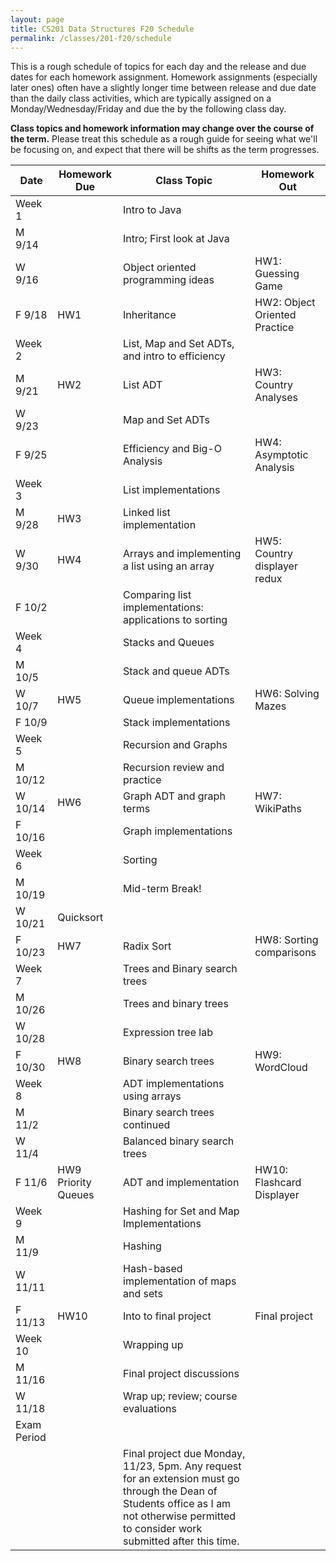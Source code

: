 ```yaml
---
layout: page
title: CS201 Data Structures F20 Schedule
permalink: /classes/201-f20/schedule
---
```


This is a rough schedule of topics for each day and the release and due dates for each homework assignment. Homework assignments (especially later ones) often have a slightly longer time between release and due date than the daily class activities, which are typically assigned on a Monday/Wednesday/Friday and due the by the following class day. 

**Class topics and homework information may change over the course of the term.** Please treat this schedule as a rough guide for seeing what we'll be focusing on, and expect that there will be shifts as the term progresses.

| Date	| Homework Due	| Class Topic |	Homework Out |
| ------- | --------------- | ------------- | -------------- |
| Week 1 | | Intro to Java | |
| M 9/14 | | Intro; First look at Java	| |
| W 9/16 | |	Object oriented programming ideas |	HW1: Guessing Game |
| F 9/18 |	HW1	| Inheritance |	HW2: Object Oriented Practice |
| Week 2 | | List, Map and Set ADTs, and intro to efficiency | |
| M 9/21 |	HW2	| List ADT |	HW3: Country Analyses |
| W 9/23 |	|	Map and Set ADTs	| |
| F 9/25 | |		Efficiency and Big-O Analysis	| HW4: Asymptotic Analysis |
| Week 3 | | List implementations | |
| M 9/28 |	HW3	| Linked list implementation	| |
| W 9/30 |	HW4 |	Arrays and implementing a list using an array | HW5: Country displayer redux |
| F 10/2 | |		Comparing list implementations: applications to sorting	| |
| Week 4 | | Stacks and Queues | |
| M 10/5 | |		Stack and queue ADTs	| |
| W 10/7 |	HW5 |	Queue implementations	| HW6: Solving Mazes |
| F 10/9 | |		Stack implementations	| |
| Week 5 | | Recursion and Graphs | |
| M 10/12 | |		Recursion review and practice	| |
| W 10/14 |	HW6	| Graph ADT and graph terms	| HW7: WikiPaths |
| F 10/16 | |	Graph implementations	| |
| Week 6 | | Sorting | |
| M 10/19	| |	Mid-term Break!	| |
| W 10/21 |	Quicksort
| F 10/23 | HW7	| Radix Sort	| HW8: Sorting comparisons |
| Week 7 | | Trees and Binary search trees | |
| M 10/26 | |		Trees and binary trees	| |
| W 10/28 | |		Expression tree lab	 | |
| F 10/30 |	HW8 |	Binary search trees	| HW9: WordCloud |
| Week 8 | | ADT implementations using arrays | |
| M 11/2 |  |		Binary search trees continued	| |
| W 11/4 | |		Balanced binary search trees	 | |	
| F 11/6 | HW9	Priority Queues |  ADT and implementation |	HW10: Flashcard Displayer |
| Week 9 | | Hashing for Set and Map Implementations | |
| M 11/9 | |		Hashing	| |	
| W 11/11 | |	Hash-based implementation of maps and sets | |
| F 11/13 | HW10 |	Into to final project |	Final project |
| Week 10 | | Wrapping up | |
| M 11/16	| |  Final project discussions | |
| W 11/18 | | Wrap up; review; course evaluations	| |
| Exam Period | | | |
| | | Final project due Monday, 11/23, 5pm. Any request for an extension must go through the Dean of Students office as I am not otherwise permitted to consider work submitted after this time. | |